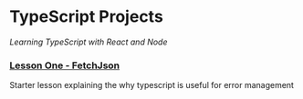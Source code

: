 # TypeScript Projects
_Learning TypeScript with React and Node_


### [Lesson One - FetchJson](https://github.com/tiltedcanvas/TypescriptProject/tree/main/LessonOne)

Starter lesson explaining the why typescript is useful for error management
